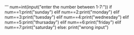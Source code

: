 '''
num=int(input("enter the number between 1-7:"))
if num==1:print("sunday")
elif num==2:print("monday")
elif num==3:print("tuesday")
elif num==4:print("wednesday")
elif num==5:print("thursaday")
elif num==6:print("friday")
elif num==7:print("saturday")
else:
    print("wrong input")
    
    
